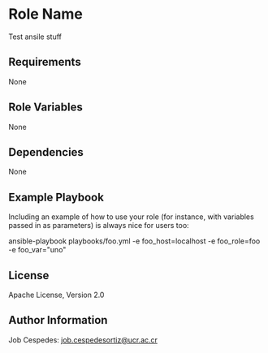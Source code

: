 Role Name
=========

Test ansile stuff

Requirements
------------

None

Role Variables
--------------

None

Dependencies
------------

None

Example Playbook
----------------

Including an example of how to use your role (for instance, with variables passed in as parameters) is always nice for users too:

ansible-playbook playbooks/foo.yml -e foo_host=localhost -e foo_role=foo -e foo_var="uno"

License
-------

Apache License, Version 2.0

Author Information
------------------

Job Cespedes: job.cespedesortiz@ucr.ac.cr
